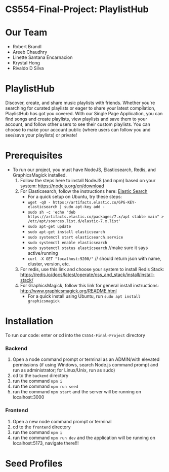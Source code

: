 # CS554-Final-Project: PlaylistHub

# Our Team
- Robert Brandl
- Areeb Chaudhry
- Linette Santana Encarnacion
- Krystal Hong
- Rivaldo D Silva
# PlaylistHub
Discover, create, and share music playlists with friends. Whether you're searching for curated playlists or eager to share your latest compilation, PlaylistHub has got you covered. With our Single Page Application, you can find songs and create playlists, view playlists and save them to your account, and follow other users to see their custom playlists. You can choose to make your account public (where users can follow you and see/save your playlists) or private!

# Prerequisites
- To run our project, you must have NodeJS, Elasticsearch, Redis, and GraphicsMagick installed.
  1. Follow the steps here to install NodeJS (and npm) based on your system: https://nodejs.org/en/download
  2. For Elasticsearch, follow the instructions here: [Elastic Search](https://www.elastic.co/downloads/elasticsearch?msclkid=f60fbe6acecf172e6690d85d1e5c5da6&utm_campaign=Bing-B-Amer-US&utm_content=Brand-Core-install-EXT&utm_source=bing&utm_medium=cpc&device=c&utm_term=elasticsearch%20install&msclkid=f60fbe6acecf172e6690d85d1e5c5da6)
     - For a quick setup on Ubuntu, try these steps:
     - `wget -qO - https://artifacts.elastic.co/GPG-KEY-elasticsearch | sudo apt-key add -`
     -  `sudo sh -c 'echo "deb https://artifacts.elastic.co/packages/7.x/apt stable main" > /etc/apt/sources.list.d/elastic-7.x.list'`
     -  `sudo apt-get update`
     -  `sudo apt-get install elasticsearch`
     -  `sudo systemctl start elasticsearch.service`
     - `sudo systemctl enable elasticsearch`
     - `sudo systemctl status elasticsearch` //make sure it says active/running
     - `curl -X GET "localhost:9200/"` // should return json with name, cluster, version, etc.
  3. For redis, use this link and choose your system to install Redis Stack: https://redis.io/docs/latest/operate/oss_and_stack/install/install-stack/
  4. For GraphicsMagick, follow this link for general install instructions: http://www.graphicsmagick.org/README.html
     - For a quick install using Ubuntu, run `sudo apt install graphicsmagick`

# Installation
To run our code:
enter or cd into the `CS554-Final-Project` directory
### Backend
1. Open a node command prompt or terminal as an ADMIN/with elevated permissions (if using Windows, search Node.js command prompt and run as administrator; for Linux/Unix, run as sudo)
2. cd to the `backend` directory
3. run the command `npm i`
4. run the command `npm run seed`
5. run the command `npm start` and the server will be running on localhost:3000
### Frontend
1. Open a new node command prompt or terminal
2. cd to the `frontend` directory
3. run the command `npm i`
4. run the command `npm run dev` and the application will be running on localhost:5173, navigate there!!!
# Seed Profiles
